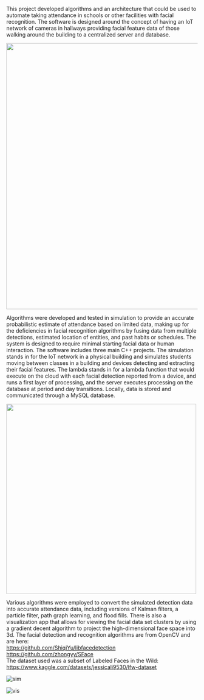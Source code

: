 This project developed algorithms and an architecture that could be used to automate taking attendance in schools or other facilities with facial recognition. The software is designed around the concept of having an IoT network of cameras in hallways providing facial feature data of those walking around the building to a centralized server and database. 

<img src="https://github.com/user-attachments/assets/f85f23b0-efab-405f-9bf7-7d334aaf4408" width="700px">
  
Algorithms were developed and tested in simulation to provide an accurate probabilistic estimate of attendance based on limited data, making up for the deficiencies in facial recognition algorithms by fusing data from multiple detections, estimated location of entities, and past habits or schedules. The system is designed to require minimal starting facial data or human interaction. 
The software includes three main C++ projects. The simulation stands in for the IoT network in a physical building and simulates students moving between classes in a building and devices detecting and extracting their facial features. The lambda stands in for a lambda function that would execute on the cloud with each facial detection reported from a device, and runs a first layer of processing, and the server executes processing on the database at period and day transitions. Locally, data is stored and communicated through a MySQL database. 

<img src="https://github.com/user-attachments/assets/8f3d1203-277f-4fbd-9b9e-d8dfbd86533b" width="500px">


Various algorithms were employed to convert the simulated detection data into accurate attendance data, including versions of Kalman filters, a particle filter, path graph learning, and flood fills. There is also a visualization app that allows for viewing the facial data set clusters by using a gradient decent algorithm to project the high-dimensional face space into 3d. 
The facial detection and recognition algorithms are from OpenCV and are here:  
https://github.com/ShiqiYu/libfacedetection  
https://github.com/zhongyy/SFace  
The dataset used was a subset of Labeled Faces in the Wild:  
https://www.kaggle.com/datasets/jessicali9530/lfw-dataset  


![sim](https://github.com/user-attachments/assets/64b6bdf8-fe1a-47ad-a276-2be9a6cc13b0)

![vis](https://github.com/user-attachments/assets/a33a38ba-80cb-4bb6-a91a-e9003bfca826)
